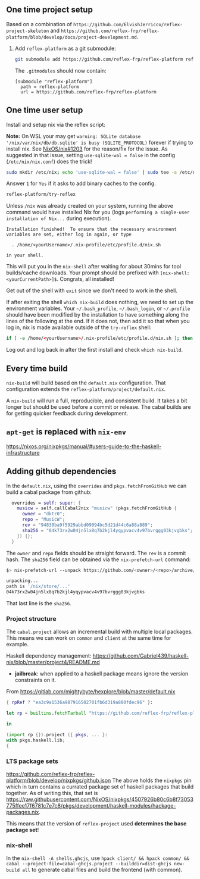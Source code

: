 ## One time project setup

Based on a combination of `https://github.com/ElvishJerricco/reflex-project-skeleton` and `https://github.com/reflex-frp/reflex-platform/blob/develop/docs/project-development.md`.

1.  Add `reflex-platform` as a git submodule:
    
    ```bash
    git submodule add https://github.com/reflex-frp/reflex-platform reflex-platform
    ```

    The `.gitmodules` should now contain:
    ```
    [submodule "reflex-platform"]
      path = reflex-platform
      url = https://github.com/reflex-frp/reflex-platform
    ```

## One time user setup

Install and setup nix via the reflex script:

**Note:** On WSL your may get `warning: SQLite database '/nix/var/nix/db/db.sqlite' is busy (SQLITE_PROTOCOL)` forever if trying to install nix. See [NixOS/nix#1203](https://github.com/NixOS/nix/issues/1203) for the reason/fix for the issue. As suggested in that issue, setting `use-sqlite-wal = false` in the config (`/etc/nix/nix.conf`) does the trick!

```bash
sudo mkdir /etc/nix; echo 'use-sqlite-wal = false' | sudo tee -a /etc/nix/nix.conf
```

Answer `1` for `Yes` if it asks to add binary caches to the config.

```bash
reflex-platform/try-reflex
```

Unless `/nix` was already created on your system, running the above command would have installed Nix for you (logs `performing a single-user installation of Nix...` during execution). 

```
Installation finished!  To ensure that the necessary environment
variables are set, either log in again, or type

  . /home/<yourUsername>/.nix-profile/etc/profile.d/nix.sh

in your shell.
```

This will put you in the `nix-shell` after waiting for about 30mins for tool builds/cache downloads. Your prompt should be prefixed with `[nix-shell:<yourCurrentPath>]$`. Congrats, all installed!

Get out of the shell with `exit` since we don't need to work in the shell.

If after exiting the shell `which nix-build` does nothing, we need to set up the environment variables. Your `~/.bash_profile`, `~/.bash_login`, or `~/.profile` should have been modified by the installation to have something along the lines of the following at the end. If it does not, then add it so that when you log in, nix is made available outside of the `try-reflex` shell:
```bash
if [ -e /home/<yourUsername>/.nix-profile/etc/profile.d/nix.sh ]; then . /home/<yourUsername>/.nix-profile/etc/profile.d/nix.sh; fi # added by Nix installer
```

Log out and log back in after the first install and check `which nix-build`.

## Every time build

`nix-build` will build based on the `default.nix` configuration. That configuration extends the `reflex-platform/project/default.nix`.

A `nix-build` will run a full, reproducible, and consistent build. It takes a bit longer but should be used before a commit or release. The cabal builds are for getting quicker feedback during development.


## `apt-get` is replaced with `nix-env`

https://nixos.org/nixpkgs/manual/#users-guide-to-the-haskell-infrastructure

## Adding github dependencies

In the `default.nix`, using the `overrides` and `pkgs.fetchFromGitHub` we can build a cabal package from github:

```nix
  overrides = self: super: {
    musicw = self.callCabal2nix "musicw" (pkgs.fetchFromGitHub {
      owner = "dktr0";
      repo = "MusicW";
      rev = "94830ba9f5929abbd09094bc5d21d44c6a88a889";
      sha256 = "04k73rx2w04jn5lx8q7b2kjl4yqypvacv4v97bvrggg03kjvgbks";
    }) {};
  }
```

The `owner` and `repo` fields should be straight forward. The `rev` is a commit hash. The `sha256` field can be obtained via the `nix-prefetch-url` command:
```bash
$> nix-prefetch-url --unpack https://github.com/<owner>/<repo>/archive/<rev>.tar.gz

unpacking...
path is '/nix/store/...'
04k73rx2w04jn5lx8q7b2kjl4yqypvacv4v97bvrggg03kjvgbks
```

That last line is the `sha256`.

### Project structure

The `cabal.project` allows an incremental build with multiple local packages. This means we can work on `common` and `client` at the same time for example.

Haskell dependency management:
https://github.com/Gabriel439/haskell-nix/blob/master/project4/README.md

*   **jailbreak**: when applied to a haskell package means ignore the version constraints on it.


From https://gitlab.com/mightybyte/hexplore/blob/master/default.nix
```nix
{ rpRef ? "ea3c9a1536a987916502701fb6d319a880fdec96" }:

let rp = builtins.fetchTarball "https://github.com/reflex-frp/reflex-platform/archive/${rpRef}.tar.gz";

in

(import rp {}).project ({ pkgs, ... }:
with pkgs.haskell.lib;
{
```

### LTS package sets

https://github.com/reflex-frp/reflex-platform/blob/develop/nixpkgs/github.json
The above holds the `nixpkgs` pin which in turn contains a currated package set of haskell packages that build together. As of writing this, that set is https://raw.githubusercontent.com/NixOS/nixpkgs/4507926b80c6b8f73053775ffee17f6781c7e7c8/pkgs/development/haskell-modules/hackage-packages.nix. 

This means that the version of `reflex-project` used **determines the base package set**!

### nix-shell

In the `nix-shell -A shells.ghcjs`, use `hpack client/ && hpack common/ && cabal --project-file=cabal-ghcjs.project --builddir=dist-ghcjs new-build all` to generate cabal files and build the frontend (with common).